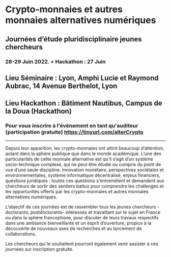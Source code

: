 # Crypto-monnaies et autres monnaies alternatives numériques 
## Journées d’étude pluridisciplinaire jeunes chercheurs
### 28-29 Juin 2022. + Hackathon : 27 Juin
## Lieu Séminaire : Lyon, Amphi Lucie et Raymond Aubrac, 14 Avenue Berthelot, Lyon
## Lieu Hackathon : Bâtiment Nautibus, Campus de la Doua (Hackathon)

### Pour vous inscrire à l'événement en tant qu'auditeur (participation gratuite) https://tinyurl.com/alterCrypto

----
Depuis leur apparition, les crypto-monnaies ont attiré beaucoup d’attention, autant dans la sphère publique que dans le monde académique. L’une des particularités de cette monnaie alternative est qu’il s’agit d’un système socio-technique complexe, qui ne peut être étudié ou compris du point de vue d’une seule discipline. Innovation monétaire, perspectives sociétales et environnementales, système informatique décentralisé, enjeux financiers, questions juridiques : toutes ces questions s'entremêlent et demandent aux chercheurs de sortir des sentiers battus pour comprendre les challenges et les opportunités offerts par les crypto-monnaies et autres monnaies alternatives numériques.

L’objectif de ces journées est de rassembler tous les jeunes chercheurs -doctorants, postdoctorants- intéressés et travaillant sur le sujet en France ou dans la sphère francophone, pour discuter de leurs travaux respectifs dans une ambiance bienveillante et un esprit d’ouverture, propice à la découverte de nouveaux axes de recherches et au lancement de collaborations. 

Les chercheurs qui le souhaitent pourront également venir assister à ces journées sur inscription gratuite.
